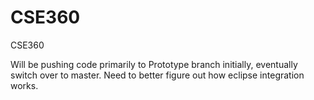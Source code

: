 # CSE360
CSE360


Will be pushing code primarily to Prototype branch initially, eventually switch over to master. Need to better figure out how eclipse integration works.

